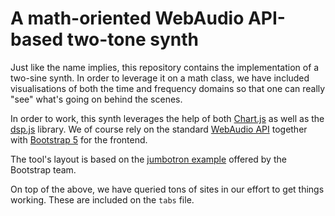 # A math-oriented WebAudio API-based two-tone synth
Just like the name implies, this repository contains the implementation
of a two-sine synth. In order to leverage it on a math class, we have
included visualisations of both the time and frequency domains so that
one can really "see" what's going on behind the scenes.

In order to work, this synth leverages the help of both [Chart.js](https://www.chartjs.org)
as well as the [dsp.js](https://github.com/corbanbrook/dsp.js/) library. We of course
rely on the standard [WebAudio API](https://developer.mozilla.org/en-US/docs/Web/API/Web_Audio_API)
together with [Bootstrap 5](https://getbootstrap.com) for the frontend.

The tool's layout is based on the [jumbotron example](https://getbootstrap.com/docs/5.3/examples/jumbotron/)
offered by the Bootstrap team.

On top of the above, we have queried tons of sites in our effort to get things working. These
are included on the `tabs` file.
